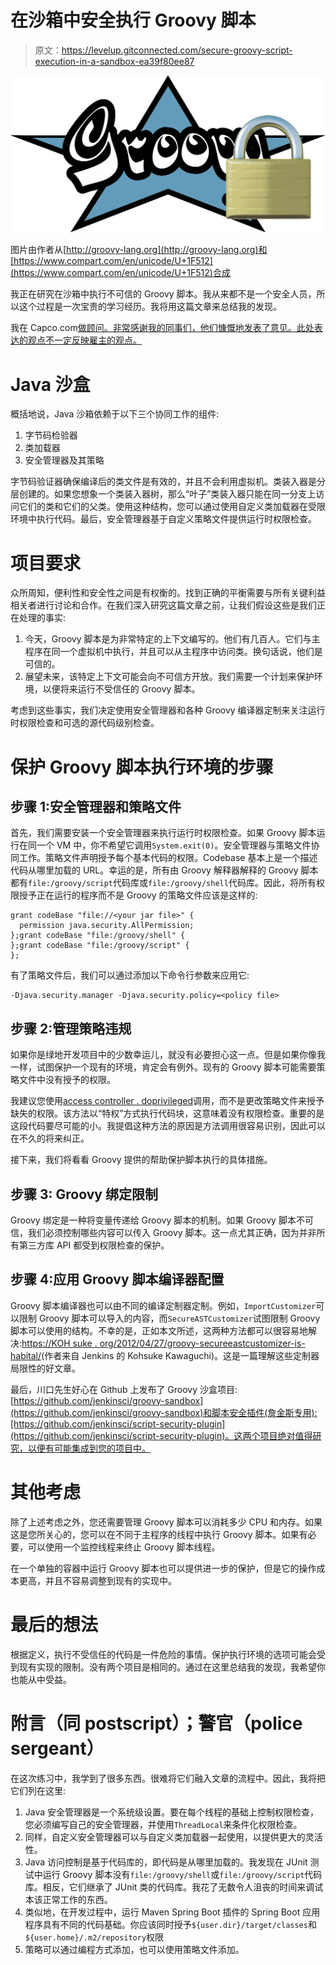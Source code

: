 # 在沙箱中安全执行 Groovy 脚本

> 原文：<https://levelup.gitconnected.com/secure-groovy-script-execution-in-a-sandbox-ea39f80ee87>

![](img/36eba8d33d0a612c380417ff399ebeb6.png)

图片由作者从[http://groovy-lang.org](http://groovy-lang.org)和[https://www.compart.com/en/unicode/U+1F512](https://www.compart.com/en/unicode/U+1F512)合成

我正在研究在沙箱中执行不可信的 Groovy 脚本。我从来都不是一个安全人员，所以这个过程是一次宝贵的学习经历。我将用这篇文章来总结我的发现。

我在 Capco.com[做顾问。非常感谢我的同事们，他们慷慨地发表了意见。此处表达的观点不一定反映雇主的观点。](https://www.capco.com)

# Java 沙盒

概括地说，Java 沙箱依赖于以下三个协同工作的组件:

1.  字节码检验器
2.  类加载器
3.  安全管理器及其策略

字节码验证器确保编译后的类文件是有效的，并且不会利用虚拟机。类装入器是分层创建的。如果您想象一个类装入器树，那么“叶子”类装入器只能在同一分支上访问它们的类和它们的父类。使用这种结构，您可以通过使用自定义类加载器在受限环境中执行代码。最后，安全管理器基于自定义策略文件提供运行时权限检查。

# 项目要求

众所周知，便利性和安全性之间是有权衡的。找到正确的平衡需要与所有关键利益相关者进行讨论和合作。在我们深入研究这篇文章之前，让我们假设这些是我们正在处理的事实:

1.  今天，Groovy 脚本是为非常特定的上下文编写的。他们有几百人。它们与主程序在同一个虚拟机中执行，并且可以从主程序中访问类。换句话说，他们是可信的。
2.  展望未来，该特定上下文可能会向不可信方开放。我们需要一个计划来保护环境，以便将来运行不受信任的 Groovy 脚本。

考虑到这些事实，我们决定使用安全管理器和各种 Groovy 编译器定制来关注运行时权限检查和可选的源代码级别检查。

# 保护 Groovy 脚本执行环境的步骤

## 步骤 1:安全管理器和策略文件

首先，我们需要安装一个安全管理器来执行运行时权限检查。如果 Groovy 脚本运行在同一个 VM 中，你不希望它调用`System.exit(0)`。安全管理器与策略文件协同工作。策略文件声明授予每个基本代码的权限。Codebase 基本上是一个描述代码从哪里加载的 URL。幸运的是，所有由 Groovy 解释器解释的 Groovy 脚本都有`file:/groovy/script`代码库或`file:/groovy/shell`代码库。因此，将所有权限授予正在运行的程序而不是 Groovy 的策略文件应该是这样的:

```
grant codeBase "file://<your jar file>" {
  permission java.security.AllPermission;
};grant codeBase "file:/groovy/shell" {
};grant codeBase "file:/groovy/script" {
};
```

有了策略文件后，我们可以通过添加以下命令行参数来应用它:

```
-Djava.security.manager -Djava.security.policy=<policy file>
```

## 步骤 2:管理策略违规

如果你是绿地开发项目中的少数幸运儿，就没有必要担心这一点。但是如果你像我一样，试图保护一个现有的环境，肯定会有例外。现有的 Groovy 脚本可能需要策略文件中没有授予的权限。

我建议您使用[access controller . doprivileged](https://docs.oracle.com/en/java/javase/15/docs/api/java.base/java/security/AccessController.html)调用，而不是更改策略文件来授予缺失的权限。该方法以“特权”方式执行代码块，这意味着没有权限检查。重要的是这段代码要尽可能的小。我提倡这种方法的原因是方法调用很容易识别，因此可以在不久的将来纠正。

接下来，我们将看看 Groovy 提供的帮助保护脚本执行的具体措施。

## 步骤 3: Groovy 绑定限制

Groovy 绑定是一种将变量传递给 Groovy 脚本的机制。如果 Groovy 脚本不可信，我们必须控制哪些内容可以传入 Groovy 脚本。这一点尤其正确，因为并非所有第三方库 API 都受到权限检查的保护。

## 步骤 4:应用 Groovy 脚本编译器配置

Groovy 脚本编译器也可以由不同的编译定制器定制。例如，`ImportCustomizer`可以限制 Groovy 脚本可以导入的内容，而`SecureASTCustomizer`试图限制 Groovy 脚本可以使用的结构。不幸的是，正如本文所述，这两种方法都可以很容易地解决:[https://KOH suke . org/2012/04/27/groovy-secureeastcustomizer-is-habital/](https://kohsuke.org/2012/04/27/groovy-secureastcustomizer-is-harmful/)(作者来自 Jenkins 的 Kohsuke Kawaguchi)。这是一篇理解这些定制器局限性的好文章。

最后，川口先生好心在 Github 上发布了 Groovy 沙盒项目:[https://github.com/jenkinsci/groovy-sandbox](https://github.com/jenkinsci/groovy-sandbox)和脚本安全插件(詹金斯专用):[https://github.com/jenkinsci/script-security-plugin](https://github.com/jenkinsci/script-security-plugin)。这两个项目绝对值得研究，以便有可能集成到您的项目中。

# 其他考虑

除了上述考虑之外，您还需要管理 Groovy 脚本可以消耗多少 CPU 和内存。如果这是您所关心的，您可以在不同于主程序的线程中执行 Groovy 脚本。如果有必要，可以使用一个监控线程来终止 Groovy 脚本线程。

在一个单独的容器中运行 Groovy 脚本也可以提供进一步的保护，但是它的操作成本更高，并且不容易调整到现有的实现中。

# 最后的想法

根据定义，执行不受信任的代码是一件危险的事情。保护执行环境的选项可能会受到现有实现的限制。没有两个项目是相同的。通过在这里总结我的发现，我希望你也能从中受益。

# 附言（同 postscript）；警官（police sergeant）

在这次练习中，我学到了很多东西。很难将它们融入文章的流程中。因此，我将把它们列在这里:

1.  Java 安全管理器是一个系统级设置。要在每个线程的基础上控制权限检查，您必须编写自己的安全管理器，并使用`ThreadLocal`来条件化权限检查。
2.  同样，自定义安全管理器可以与自定义类加载器一起使用，以提供更大的灵活性。
3.  Java 访问控制是基于代码库的，即代码是从哪里加载的。我发现在 JUnit 测试中运行 Groovy 脚本没有`file:/groovy/shell`或`file:/groovy/script`代码库。相反，它们继承了 JUnit 类的代码库。我花了无数令人沮丧的时间来调试本该正常工作的东西。
4.  类似地，在开发过程中，运行 Maven Spring Boot 插件的 Spring Boot 应用程序具有不同的代码基础。你应该同时授予`${user.dir}/target/classes`和`${user.home}/.m2/repository`权限
5.  策略可以通过编程方式添加，也可以使用策略文件添加。